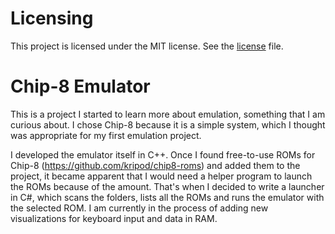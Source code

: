 # Licensing
This project is licensed under the MIT license. See the [license](LICENSE.txt) file.

# Chip-8 Emulator
This is a project I started to learn more about emulation, something that I am curious about. I chose Chip-8 because it is a simple system, which I thought was appropriate for my first emulation project.

I developed the emulator itself in C++. Once I found free-to-use ROMs for Chip-8 (https://github.com/kripod/chip8-roms) and added them to the project, it became apparent that I would need a helper program to launch the ROMs because of the amount. That's when I decided to write a launcher in C#, which scans the folders, lists all the ROMs and runs the emulator with the selected ROM. I am currently in the process of adding new visualizations for keyboard input and data in RAM.

